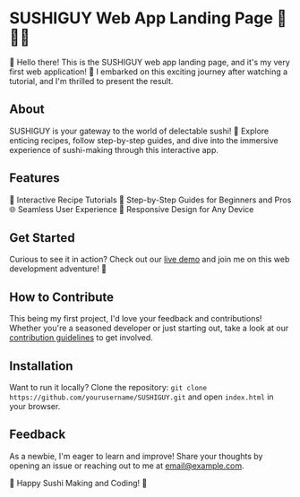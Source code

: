 # SUSHIGUY Web App Landing Page 🍣👨‍🍳

👋 Hello there! This is the SUSHIGUY web app landing page, and it's my very first web application! 🚀 I embarked on this exciting journey after watching a tutorial, and I'm thrilled to present the result.

## About
SUSHIGUY is your gateway to the world of delectable sushi! 🍱 Explore enticing recipes, follow step-by-step guides, and dive into the immersive experience of sushi-making through this interactive app.

## Features
🍣 Interactive Recipe Tutorials
🔪 Step-by-Step Guides for Beginners and Pros
🌐 Seamless User Experience
📱 Responsive Design for Any Device

## Get Started
Curious to see it in action? Check out our [live demo](#) and join me on this web development adventure! 🎉

## How to Contribute
This being my first project, I'd love your feedback and contributions! Whether you're a seasoned developer or just starting out, take a look at our [contribution guidelines](CONTRIBUTING.md) to get involved.

## Installation
Want to run it locally? Clone the repository: `git clone https://github.com/yourusername/SUSHIGUY.git` and open `index.html` in your browser.

## Feedback
As a newbie, I'm eager to learn and improve! Share your thoughts by opening an issue or reaching out to me at [email@example.com](mailto:email@example.com).

🍣 Happy Sushi Making and Coding! 🥢
